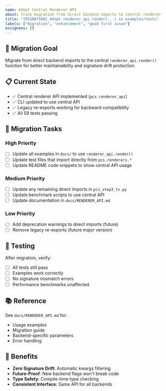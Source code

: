 ```yaml
---
name: Adopt Central Renderer API
about: Track migration from direct backend imports to central renderer API
title: "[MIGRATION] Adopt renderer_api.render(...) in examples/tests"
labels: ["migration", "enhancement", "good first issue"]
assignees: []
---
```


## 🎯 **Migration Goal**

Migrate from direct backend imports to the central `renderer_api.render()` function for better maintainability and signature drift protection.

## 📋 **Current State**

- ✅ Central renderer API implemented (`pcs.renderer_api`)
- ✅ CLI updated to use central API
- ✅ Legacy re-exports working for backward compatibility
- ✅ All 59 tests passing

## 🔄 **Migration Tasks**

### **High Priority**
- [ ] Update all examples in `docs/` to use `renderer_api.render()`
- [ ] Update test files that import directly from `pcs.renderers.*`
- [ ] Update README code snippets to show central API usage

### **Medium Priority**
- [ ] Update any remaining direct imports in `pcs_step3_ts.py`
- [ ] Update benchmark scripts to use central API
- [ ] Update documentation in `docs/RENDERER_API.md`

### **Low Priority**
- [ ] Add deprecation warnings to direct imports (future)
- [ ] Remove legacy re-exports (future major version)

## 🧪 **Testing**

After migration, verify:
- [ ] All tests still pass
- [ ] Examples work correctly
- [ ] No signature mismatch errors
- [ ] Performance benchmarks unaffected

## 📚 **Reference**

See `docs/RENDERER_API.md` for:
- Usage examples
- Migration guide
- Backend-specific parameters
- Error handling

## 🎉 **Benefits**

- **Zero Signature Drift**: Automatic kwargs filtering
- **Future-Proof**: New backend flags won't break code
- **Type Safety**: Compile-time type checking
- **Consistent Interface**: Same API for all backends
